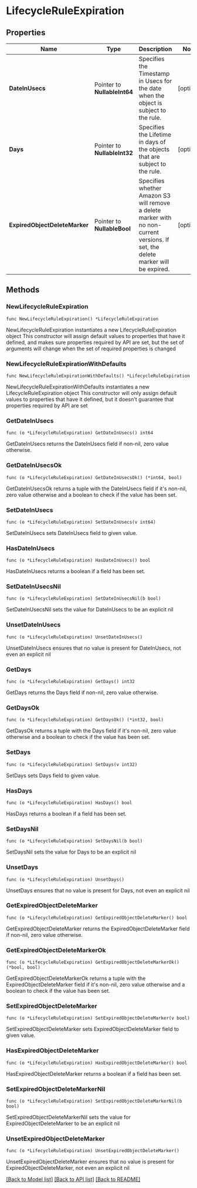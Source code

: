 # LifecycleRuleExpiration

## Properties

Name | Type | Description | Notes
------------ | ------------- | ------------- | -------------
**DateInUsecs** | Pointer to **NullableInt64** | Specifies the Timestamp in Usecs for the date when the object is subject to the rule. | [optional] 
**Days** | Pointer to **NullableInt32** | Specifies the Lifetime in days of the objects that are subject to the rule. | [optional] 
**ExpiredObjectDeleteMarker** | Pointer to **NullableBool** | Specifies whether Amazon S3 will remove a delete marker with no non-current versions. If set, the delete marker will be expired. | [optional] 

## Methods

### NewLifecycleRuleExpiration

`func NewLifecycleRuleExpiration() *LifecycleRuleExpiration`

NewLifecycleRuleExpiration instantiates a new LifecycleRuleExpiration object
This constructor will assign default values to properties that have it defined,
and makes sure properties required by API are set, but the set of arguments
will change when the set of required properties is changed

### NewLifecycleRuleExpirationWithDefaults

`func NewLifecycleRuleExpirationWithDefaults() *LifecycleRuleExpiration`

NewLifecycleRuleExpirationWithDefaults instantiates a new LifecycleRuleExpiration object
This constructor will only assign default values to properties that have it defined,
but it doesn't guarantee that properties required by API are set

### GetDateInUsecs

`func (o *LifecycleRuleExpiration) GetDateInUsecs() int64`

GetDateInUsecs returns the DateInUsecs field if non-nil, zero value otherwise.

### GetDateInUsecsOk

`func (o *LifecycleRuleExpiration) GetDateInUsecsOk() (*int64, bool)`

GetDateInUsecsOk returns a tuple with the DateInUsecs field if it's non-nil, zero value otherwise
and a boolean to check if the value has been set.

### SetDateInUsecs

`func (o *LifecycleRuleExpiration) SetDateInUsecs(v int64)`

SetDateInUsecs sets DateInUsecs field to given value.

### HasDateInUsecs

`func (o *LifecycleRuleExpiration) HasDateInUsecs() bool`

HasDateInUsecs returns a boolean if a field has been set.

### SetDateInUsecsNil

`func (o *LifecycleRuleExpiration) SetDateInUsecsNil(b bool)`

 SetDateInUsecsNil sets the value for DateInUsecs to be an explicit nil

### UnsetDateInUsecs
`func (o *LifecycleRuleExpiration) UnsetDateInUsecs()`

UnsetDateInUsecs ensures that no value is present for DateInUsecs, not even an explicit nil
### GetDays

`func (o *LifecycleRuleExpiration) GetDays() int32`

GetDays returns the Days field if non-nil, zero value otherwise.

### GetDaysOk

`func (o *LifecycleRuleExpiration) GetDaysOk() (*int32, bool)`

GetDaysOk returns a tuple with the Days field if it's non-nil, zero value otherwise
and a boolean to check if the value has been set.

### SetDays

`func (o *LifecycleRuleExpiration) SetDays(v int32)`

SetDays sets Days field to given value.

### HasDays

`func (o *LifecycleRuleExpiration) HasDays() bool`

HasDays returns a boolean if a field has been set.

### SetDaysNil

`func (o *LifecycleRuleExpiration) SetDaysNil(b bool)`

 SetDaysNil sets the value for Days to be an explicit nil

### UnsetDays
`func (o *LifecycleRuleExpiration) UnsetDays()`

UnsetDays ensures that no value is present for Days, not even an explicit nil
### GetExpiredObjectDeleteMarker

`func (o *LifecycleRuleExpiration) GetExpiredObjectDeleteMarker() bool`

GetExpiredObjectDeleteMarker returns the ExpiredObjectDeleteMarker field if non-nil, zero value otherwise.

### GetExpiredObjectDeleteMarkerOk

`func (o *LifecycleRuleExpiration) GetExpiredObjectDeleteMarkerOk() (*bool, bool)`

GetExpiredObjectDeleteMarkerOk returns a tuple with the ExpiredObjectDeleteMarker field if it's non-nil, zero value otherwise
and a boolean to check if the value has been set.

### SetExpiredObjectDeleteMarker

`func (o *LifecycleRuleExpiration) SetExpiredObjectDeleteMarker(v bool)`

SetExpiredObjectDeleteMarker sets ExpiredObjectDeleteMarker field to given value.

### HasExpiredObjectDeleteMarker

`func (o *LifecycleRuleExpiration) HasExpiredObjectDeleteMarker() bool`

HasExpiredObjectDeleteMarker returns a boolean if a field has been set.

### SetExpiredObjectDeleteMarkerNil

`func (o *LifecycleRuleExpiration) SetExpiredObjectDeleteMarkerNil(b bool)`

 SetExpiredObjectDeleteMarkerNil sets the value for ExpiredObjectDeleteMarker to be an explicit nil

### UnsetExpiredObjectDeleteMarker
`func (o *LifecycleRuleExpiration) UnsetExpiredObjectDeleteMarker()`

UnsetExpiredObjectDeleteMarker ensures that no value is present for ExpiredObjectDeleteMarker, not even an explicit nil

[[Back to Model list]](../README.md#documentation-for-models) [[Back to API list]](../README.md#documentation-for-api-endpoints) [[Back to README]](../README.md)


